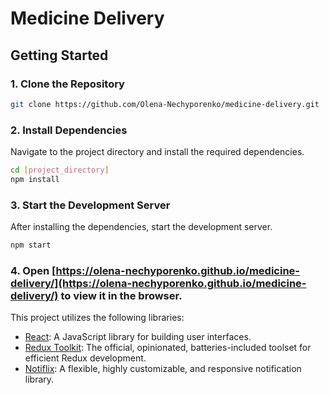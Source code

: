 # Medicine Delivery

## Getting Started

### 1. Clone the Repository

```bash
git clone https://github.com/Olena-Nechyporenko/medicine-delivery.git
```
### 2. Install Dependencies

Navigate to the project directory and install the required dependencies.

```bash
cd [project_directory]
npm install
```

### 3. Start the Development Server

After installing the dependencies, start the development server.

```bash
npm start
```

### 4. Open [https://olena-nechyporenko.github.io/medicine-delivery/](https://olena-nechyporenko.github.io/medicine-delivery/) to view it in the browser.

This project utilizes the following libraries:

- [React](https://reactjs.org/): A JavaScript library for building user interfaces.
- [Redux Toolkit](https://redux-toolkit.js.org/): The official, opinionated, batteries-included toolset for efficient Redux development.
- [Notiflix](https://www.notiflix.com/): A flexible, highly customizable, and responsive notification library.

